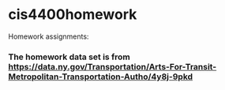 # cis4400homework
Homework assignments:
### The homework data set is from https://data.ny.gov/Transportation/Arts-For-Transit-Metropolitan-Transportation-Autho/4y8j-9pkd
